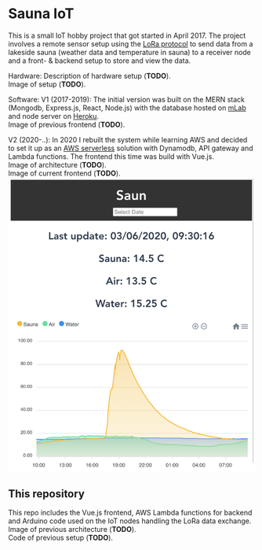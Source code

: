 # Sauna IoT

This is a small IoT hobby project that got started in April 2017.
The project involves a remote sensor setup using the [LoRa protocol](https://en.wikipedia.org/wiki/LoRa) to send data from a lakeside sauna (weather data and temperature in sauna) to a receiver node and a front- & backend setup to store and view the data.

Hardware:
Description of hardware setup (**TODO**).  
Image of setup (**TODO**).

Software:
V1 (2017-2019):
The initial version was built on the MERN stack (Mongodb, Express.js, React, Node.js) with the database hosted on [mLab](https://mlab.com/) and node server on [Heroku](https://www.heroku.com/).  
Image of previous frontend (**TODO**).

V2 (2020-..):
In 2020 I rebuilt the system while learning AWS and decided to set it up as an [AWS serverless](https://aws.amazon.com/serverless/) solution with Dynamodb, API gateway and Lambda functions. The frontend this time was build with Vue.js.  
Image of architecture (**TODO**).  
Image of current frontend (**TODO**).
![App](https://github.com/PriitU/sauna/blob/master/img/vue.png "Vue.js frontend")


## This repository
This repo includes the Vue.js frontend, AWS Lambda functions for backend and Arduino code used on the IoT nodes handling the LoRa data exchange.  
Image of previous architecture (**TODO**).  
Code of previous setup (**TODO**).
